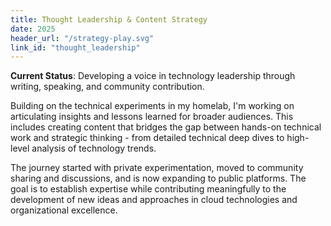 ```yaml
---
title: Thought Leadership & Content Strategy
date: 2025
header_url: "/strategy-play.svg"
link_id: "thought_leadership"
---
```


**Current Status**: Developing a voice in technology leadership through writing, speaking, and community contribution.

Building on the technical experiments in my homelab, I'm working on articulating insights and lessons learned for broader audiences. This includes creating content that bridges the gap between hands-on technical work and strategic thinking - from detailed technical deep dives to high-level analysis of technology trends.

The journey started with private experimentation, moved to community sharing and discussions, and is now expanding to public platforms. The goal is to establish expertise while contributing meaningfully to the development of new ideas and approaches in cloud technologies and organizational excellence.

